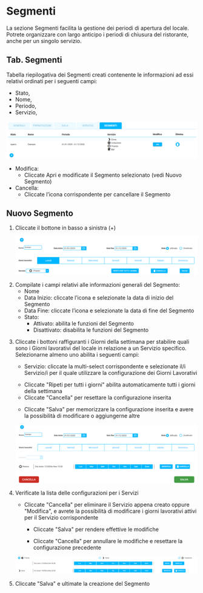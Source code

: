 # Segmenti

La sezione Segmenti facilita la gestione dei periodi di apertura del locale. Potrete organizzare con largo anticipo i periodi di chiusura del ristorante, anche per un singolo servizio.

## Tab. Segmenti 

Tabella riepilogativa dei Segmenti creati contenente le informazioni ad essi relativi ordinati per i seguenti campi: 

* Stato, 
* Nome, 
* Periodo, 
* Servizio,

![Tab-Segmenti](../../assets/img/imgSettings/Tab-Segmenti.png#largerMobile)

* <div>Modifica:</div>
    
    * Cliccate Apri e modificate il Segmento selezionato (vedi Nuovo Segmento)

* <div>Cancella:</div>

    *  Cliccate l’icona corrispondente per cancellare il Segmento

## Nuovo Segmento

1. <div>Cliccate il bottone in basso a sinistra (+)</div>

    ![Nuovo-Segmento](../../assets/img/imgSettings/Nuovo-Segmento.png#mobile)

2. <div>Compilate i campi relativi alle informazioni generali del Segmento:</div>   

    * <div>Nome</div>

    * <div>Data Inizio: cliccate l’icona e selezionate la data di inizio del Segmento</div>

    * <div>Data Fine: cliccate l’icona e selezionate la data di fine del Segmento</div>

    * <div>Stato:</div>

        * <div>Attivato: abilita le funzioni del Segmento</div>

        * <div>Disattivato: disabilita le funzioni del Segmento</div>

3. Cliccate i bottoni raffiguranti i Giorni della settimana per stabilire quali sono i Giorni lavorativi del locale in relazione a un Servizio specifico. Selezionarne almeno uno abilita i seguenti campi:

    * Servizio: cliccate la multi-select corrispondente e selezionate il/i Servizio/i per il quale utilizzare la configurazione dei Giorni Lavorativi

    * <div>Cliccate "Ripeti per tutti i giorni" abilita automaticamente tutti i giorni della settimana</div>

    * <div>Cliccate "Cancella" per resettare la configurazione inserita</div>

    * Cliccate "Salva" per memorizzare la configurazione inserita e avere la possibilità di modificare o aggiungerne altre

    ![Nuovo-Segmento2](../../assets/img/imgSettings/Nuovo-Segmento2.png#nuovo-segmento2)

4. <div>Verificate la lista delle configurazioni per i Servizi</div>

    * Cliccate "Cancella" per eliminare il Servizio appena creato oppure "Modifica", e avrete la possibilità di modificare i giorni lavorativi attivi per il Servizio corrispondente

        * <div>Cliccate "Salva" per rendere effettive le modifiche</div>

        * Cliccate "Cancella" per annullare le modifiche e resettare la configurazione precedente

    ![Nuovo-Segmento3](../../assets/img/imgSettings/Nuovo-Segmento3.png#nuovo-segmento3)

5. <div>Cliccate "Salva" e ultimate la creazione del Segmento</div>